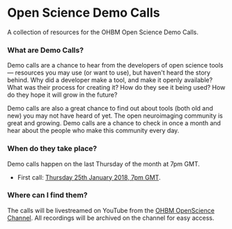 # Open Science Demo Calls

A collection of resources for the OHBM Open Science Demo Calls.

### What are Demo Calls?

Demo calls are a chance to hear from the developers of open science tools&mdash; resources you may use (or want to use), but haven't heard the story behind. Why did a developer make a tool, and make it openly available? What was their process for creating it? How do they see it being used? How do they hope it will grow in the future?

Demo calls are also a great chance to find out about tools (both old and new) you may not have heard of yet. The open neuroimaging community is great and growing. Demo calls are a chance to check in once a month and hear about the people who make this community every day. 

### When do they take place?

Demo calls happen on the last Thursday of the month at 7pm GMT.

* First call: [Thursday 25th January 2018, 7pm GMT](https://www.timeanddate.com/worldclock/converter.html?iso=20180125T190000&p1=tz_gmt). 

### Where can I find them?

The calls will be livestreamed on YouTube from the [OHBM OpenScience Channel]().
All recordings will be archived on the channel for easy access.

